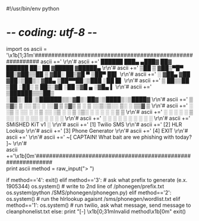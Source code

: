 #!/usr/bin/env python
# -*- coding: utf-8 -*-

import os
ascii = '\x1b[1;31m'##########################################################
ascii +='                                                               \r\n'#
ascii +='   ██████  ███▄ ▄███▓ ██▓  ██████  ██░ ██ ▓█████ ▓█████▄         \r\n'#
ascii +=' ▒██    ▒ ▓██▒▀█▀ ██▒▓██▒▒██    ▒ ▓██░ ██▒▓█   ▀ ▒██▀ ██▌       \r\n'#
ascii +=' ░ ▓██▄   ▓██    ▓██░▒██▒░ ▓██▄   ▒██▀▀██░▒███   ░██   █▌         \r\n'#
ascii +='   ▒   ██▒▒██    ▒██ ░██░  ▒   ██▒░▓█ ░██ ▒▓█  ▄ ░▓█▄   ▌         \r\n'#
ascii +=' ▒██████▒▒▒██▒   ░██▒░██░▒██████▒▒░▓█▒░██▓░▒████▒░▒████▓       \r\n'#
ascii +=' ▒ ▒▓▒ ▒ ░░ ▒░   ░  ░░▓  ▒ ▒▓▒ ▒ ░ ▒ ░░▒░▒░░ ▒░ ░ ▒▒▓  ▒       \r\n'#
ascii +=' ░ ░▒  ░ ░░  ░      ░ ▒ ░░ ░▒  ░ ░ ▒ ░▒░ ░ ░ ░  ░ ░ ▒  ▒       \r\n'#
ascii +=' ░  ░  ░  ░      ░    ▒ ░░  ░  ░   ░  ░░ ░   ░    ░ ░  ░       \r\n'#
ascii +='       ░         ░    ░        ░   ░  ░  ░   ░  ░   ░          \r\n'#
ascii +='                                   SMiSHED KiT v1 ░            \r\n'#
ascii +=' [1] Twilio SMS                                                \r\n'#
ascii +=' [2] HLR Lookup                                                \r\n'#
ascii +=' [3] Phone Generator                                           \r\n'# 
ascii +=' [4] EXIT                                                      \r\n'#
ascii +='                                                               \r\n'#
ascii +=' ~[  CAPTAIN! What bait are we phishing with today?  ]~        \r\n'#     
ascii +='\x1b[0m'#############################################################      
print ascii
method = raw_input("> ")

if method=='4':
    exit()
elif method=='3':
                # ask what prefix to generate (e.x. 1905344)
    os.system() # write to 2nd line of /phonegen/prefix.txt
    os.system(python /SMS/phonegen/phonegen.py)
elif method=='2':
    os.system() # run the hlrlookup agaisnt /sms/phonegen/wordlist.txt
elif method=='1':
    os.system() # run twilio, ask what message, send message to cleanphonelist.txt
else:
    print "[-] \x1b[0;31mInvalid method\x1b[0m"
    exit()                              
